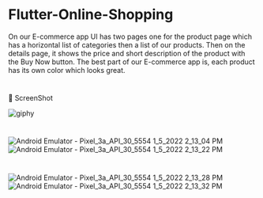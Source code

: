 # Flutter-Online-Shopping
On our E-commerce app UI has two pages one for the product page which has a horizontal list of categories then a list of our products. Then on the details page, it shows the price and short description of the product with the Buy Now button. The best part of our E-commerce app is, each product has its own color which looks great.
#
📸 ScreenShot 

![giphy](https://user-images.githubusercontent.com/44427325/148175489-01ae9d40-16aa-43d1-95f7-192e742959a3.gif)

#
![Android Emulator - Pixel_3a_API_30_5554 1_5_2022 2_13_04 PM](https://user-images.githubusercontent.com/44427325/148175740-7afa9068-1681-4438-8b7d-bb205e19a5c5.png)
![Android Emulator - Pixel_3a_API_30_5554 1_5_2022 2_13_22 PM](https://user-images.githubusercontent.com/44427325/148175744-2b388d68-2920-4ccb-abf3-bb6097b72f60.png)
#
![Android Emulator - Pixel_3a_API_30_5554 1_5_2022 2_13_28 PM](https://user-images.githubusercontent.com/44427325/148175747-e8b9c0ae-b263-428e-8d10-5088d4c3cfbe.png)
![Android Emulator - Pixel_3a_API_30_5554 1_5_2022 2_13_32 PM](https://user-images.githubusercontent.com/44427325/148175750-2ac3b72a-606b-4b29-b91c-5d51bc5b8820.png)
